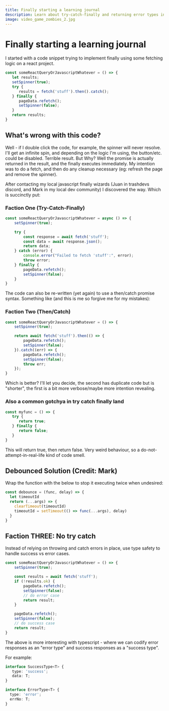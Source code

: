 ```yaml
---
title: Finally starting a learning journal
description: Learn about try-catch-finally and returning error types in depth.
image: video_game_zombies_2.jpg
---
```


<h1 class="text-secondary text-3xl my-2">Finally starting a learning journal</h1>

<p class="py-2">
I started with a code snippet trying to implement finally using some fetching logic on a react project.
</p>

```ts
const someReactQueryOrJavascriptWhatever = () => {
   let results;
   setSpinner(true);
   try {
      results = fetch('stuff').then().catch();
   } finally {
      pageData.refetch();
      setSpinner(false);
   }
   return results;
}
```

<h2 class="text-secondary text-2xl my-2">What's wrong with this code?</h2>

<p class="py-2">
Well - if I double click the code, for example, the spinner will never resolve. I'll get an infinite spin, and depending on the logic
I'm using, the button/etc. could be disabled. Terrible result. But Why? Well the promise is actually returned in the result, and the finally executes
immediately. My intention was to do a fetch, and then do any cleanup necessary (eg: refresh the page and remove the spinner).
</p>
<p class="py-2">
After contacting my local javascript finally wizards (Juan in trashdevs discord, and Mark in my local dev community) I discovered the way. Which is succinctly put:
</p>
<h3 class="text-secondary text-xl my-2"> Faction One (Try-Catch-Finally)</h3>

```ts
const someReactQueryOrJavascriptWhatever = async () => {
    setSpinner(true);

    try {
        const response = await fetch('stuff');
        const data = await response.json();
        return data;
    } catch (error) {
        console.error("Failed to fetch 'stuff':", error);
        throw error;
    } finally {
        pageData.refetch();
        setSpinner(false);
    }
}
```

<p class="py-2">
The code can also be re-written (yet again) to use a then/catch promise syntax. Something like (and this is me so forgive me for my mistakes):
</p>

<h3 class="text-secondary text-xl my-2"> Faction Two (Then/Catch)</h3>

```ts
const someReactQueryOrJavascriptWhatever = () => {
    setSpinner(true);

    return await fetch('stuff').then(() => {
        pageData.refetch();
        setSpinner(false);
    }).catch((err) => {
        pageData.refetch();
        setSpinner(false);
        throw err;
    });
}
```

<p class="py-2">
Which is better? I'll let you decide, the second has duplicate code but is "shorter", the first is a bit more verbose/maybe more intention revealing.
</p>

<h3 class="text-secondary text-xl my-2">Also a common gotchya in try catch finally land</h3>

```ts
const myfunc = () => {
   try {
      return true;
   } finally {
      return false;
   }
}
```

<p class="py-2">
This will return true, then return false. Very weird behaviour, so a do-not-attempt-in-real-life kind of code smell.
</p>

<h2 class="text-secondary text-2xl">Debounced Solution (Credit: Mark)</h2>

<p class="py-2">
Wrap the function with the below to stop it executing twice when undesired:
</p>

```ts
const debounce = (func, delay) => {
  let timeoutId
  return (...args) => {
    clearTimeout(timeoutId)
    timeoutId = setTimeout(() => func(...args), delay)
  }
}
```

<h2 class="text-secondary text-2xl my-2">Faction THREE: No try catch</h2>

<p class="py-2">
Instead of relying on throwing and catch errors in place, use type safety to handle success vs error cases.
</p>

```ts
const someReactQueryOrJavascriptWhatever = () => {
    setSpinner(true);

    const results = await fetch('stuff');
    if (!results.ok) {
        pageData.refetch();
        setSpinner(false);
        // do error case
        return result;
    }

    pageData.refetch();
    setSpinner(false);
    // do success case
    return result;
}
```

<p class="py-2">
The above is more interesting with typescript - where we can codify error responses as an "error type" and success responses as a "success type".
</p>

<p class="py-2">
For example:
</p>

```ts
interface SuccessType<T> { 
   type: 'success';
   data: T;
}

interface ErrorType<T> {
  type: 'error';
  errNo: T;
}
```
